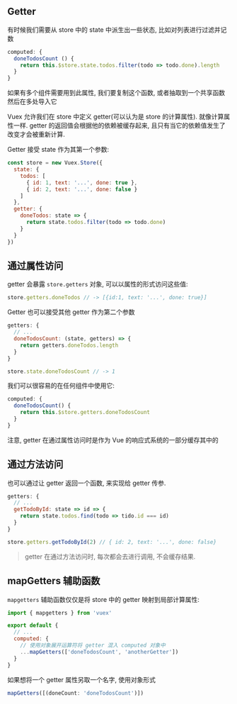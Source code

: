 ## Getter

有时候我们需要从 store 中的 state 中派生出一些状态, 比如对列表进行过滤并记数

```js
computed: {
  doneTodosCount () {
    return this.$store.state.todos.filter(todo => todo.done).length
  }
}
```

如果有多个组件需要用到此属性, 我们要复制这个函数, 或者抽取到一个共享函数然后在多处导入它

Vuex 允许我们在 store 中定义 getter(可以认为是 store 的计算属性). 就像计算属性一样. getter 的返回值会根据他的依赖被缓存起来, 且只有当它的依赖值发生了改变才会被重新计算.

Getter 接受 state 作为其第一个参数:

```js
const store = new Vuex.Store({
  state: {
    todos: [
      { id: 1, text: '...', done: true },
      { id: 2, text: '...', done: false }
    ]
  },
  getter: {
    doneTodos: state => {
      return state.todos.filter(todo => todo.done)
    }
  }
})
```

## 通过属性访问

getter 会暴露 `store.getters` 对象, 可以以属性的形式访问这些值:

```js
store.getters.doneTodos // -> [{id:1, text: '...', done: true}]
```

Getter 也可以接受其他 getter 作为第二个参数

```js
getters: {
  // ...
  doneTodosCount: (state, getters) => {
    return getters.doneTodos.length
  }
}
```

```js
store.state.doneTodosCount // -> 1
```

我们可以很容易的在任何组件中使用它:

```js
computed: {
  doneTodosCount() {
    return this.$store.getters.doneTodosCount
  }
}
```

注意, getter 在通过属性访问时是作为 Vue 的响应式系统的一部分缓存其中的

## 通过方法访问

也可以通过让 getter 返回一个函数, 来实现给 getter 传参.

```js
getters: {
  // ...
  getTodoById: state => id => {
    return state.todos.find(todo => tido.id === id)
  }
}
```

```js
store.getters.getTodoById(2) // { id: 2, text: '...', done: false}
```

> getter 在通过方法访问时, 每次都会去进行调用, 不会缓存结果.

## mapGetters 辅助函数

`mapgetters` 辅助函数仅仅是将 store 中的 getter 映射到局部计算属性:

```js
import { mapgetters } from 'vuex'

export default {
  // ...
  computed: {
    // 使用对象展开运算符将 getter 混入 computed 对象中
    ...mapGetters(['doneTodosCount', 'anotherGetter'])
  }
}
```

如果想将一个 getter 属性另取一个名字, 使用对象形式

```js
mapGetters([(doneCount: 'doneTodosCount')])
```
